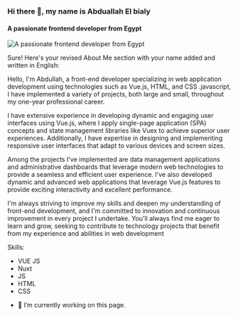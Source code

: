 ### Hi there 👋, my name is Abduallah El bialy
#### A passionate frontend developer from Egypt
![A passionate frontend developer from Egypt](https://scontent.fcai21-4.fna.fbcdn.net/v/t39.30808-6/419674138_3658547247746159_6369798286136520737_n.jpg?_nc_cat=101&ccb=1-7&_nc_sid=5f2048&_nc_eui2=AeEKbnY45LQkl7rNXMKhYEEEyDHeqcHP63TIMd6pwc_rdCU2cOooHpwgJVzQjtP_gKpkQ2kxtTi6M9oAaPmrXBjt&_nc_ohc=VKL64FW2K0cAb7q0p5C&_nc_ht=scontent.fcai21-4.fna&oh=00_AfDrj_O1fEGjgHudApThT49-vXDy2_zWnaRybJ5u1NMliA&oe=66259318)


Sure! Here's your revised About Me section with your name added and written in English:

Hello, I'm Abdullah, a front-end developer specializing in web application development using technologies such as Vue.js, HTML, and CSS .javascript, I have implemented a variety of projects, both large and small, throughout my one-year professional career.

I have extensive experience in developing dynamic and engaging user interfaces using Vue.js, where I apply single-page application (SPA) concepts and state management libraries like Vuex to achieve superior user experiences. Additionally, I have expertise in designing and implementing responsive user interfaces that adapt to various devices and screen sizes.

Among the projects I've implemented are data management applications and administrative dashboards that leverage modern web technologies to provide a seamless and efficient user experience. I've also developed dynamic and advanced web applications that leverage Vue.js features to provide exciting interactivity and excellent performance.

I'm always striving to improve my skills and deepen my understanding of front-end development, and I'm committed to innovation and continuous improvement in every project I undertake. You'll always find me eager to learn and grow, seeking to contribute to technology projects that benefit from my experience and abilities in web development

Skills:
* VUE JS
* Nuxt
* JS
* HTML
* CSS

- 🔭 I’m currently working on this page. 




